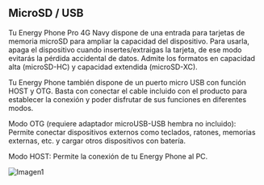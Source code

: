 ## MicroSD / USB

Tu Energy Phone Pro 4G Navy dispone de una entrada para tarjetas de memoria microSD para ampliar la capacidad del dispositivo. Para usarla, apaga el dispositivo cuando insertes/extraigas la tarjeta, de ese modo evitarás la pérdida accidental de datos. Admite los formatos en capacidad alta (microSD-HC) y capacidad extendida (microSD-XC).

Tu Energy Phone también dispone de un puerto micro USB con función HOST y OTG. Basta con conectar el cable incluido con el producto para establecer la conexión y poder disfrutar de sus funciones en diferentes modos.

Modo OTG (requiere adaptador microUSB-USB hembra no incluido): Permite conectar dispositivos externos como teclados, ratones, memorias externas, etc. y cargar otros dispositivos con batería.

Modo HOST: Permite la conexión de tu Energy Phone al PC.

![Imagen1](http://static.energysistem.com/images/manuals/42674/56e9971440d39.jpg)

